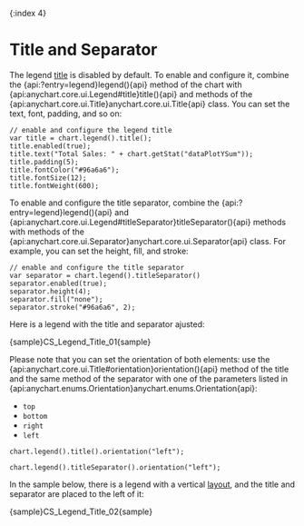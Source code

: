 {:index 4}
# Title and Separator

The legend [title](../Title) is disabled by default. To enable and configure it, combine the {api:?entry=legend}legend(){api} method of the chart with {api:anychart.core.ui.Legend#title}title(){api} and methods of the {api:anychart.core.ui.Title}anychart.core.ui.Title{api} class. You can set the text, font, padding, and so on:

```
// enable and configure the legend title
var title = chart.legend().title();
title.enabled(true);
title.text("Total Sales: " + chart.getStat("dataPlotYSum"));
title.padding(5);
title.fontColor("#96a6a6");
title.fontSize(12);
title.fontWeight(600);
```

To enable and configure the title separator, combine the {api:?entry=legend}legend(){api} and {api:anychart.core.ui.Legend#titleSeparator}titleSeparator(){api} methods with methods of the {api:anychart.core.ui.Separator}anychart.core.ui.Separator{api} class. For example, you can set the height, fill, and stroke:

```
// enable and configure the title separator
var separator = chart.legend().titleSeparator()
separator.enabled(true);
separator.height(4);
separator.fill("none");
separator.stroke("#96a6a6", 2);
```

Here is a legend with the title and separator ajusted:

{sample}CS\_Legend\_Title\_01{sample}

Please note that you can set the orientation of both elements: use the {api:anychart.core.ui.Title#orientation}orientation(){api} method of the title and the same method of the separator with one of the parameters listed in {api:anychart.enums.Orientation}anychart.enums.Orientation{api}:

* `top`
* `bottom`
* `right`
* `left`


```
chart.legend().title().orientation("left");
```

```
chart.legend().titleSeparator().orientation("left");
```

In the sample below, there is a legend with a vertical [layout](Basic_Settings#layout), and the title and separator are placed to the left of it:

{sample}CS\_Legend\_Title\_02{sample}